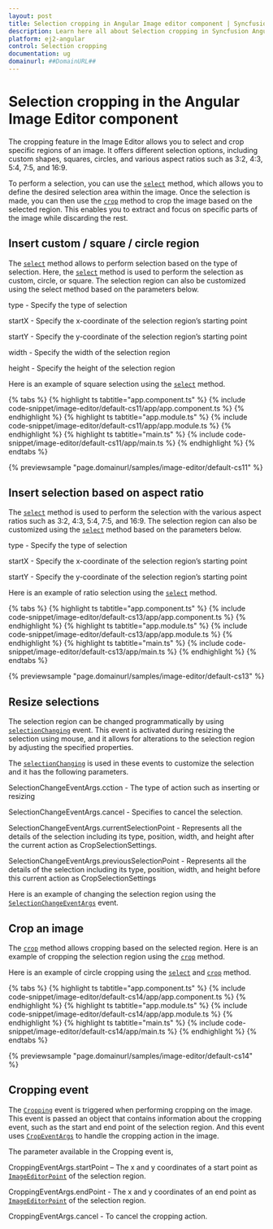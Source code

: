 ```yaml
---
layout: post
title: Selection cropping in Angular Image editor component | Syncfusion
description: Learn here all about Selection cropping in Syncfusion Angular Image editor component of Syncfusion Essential JS 2 and more.
platform: ej2-angular
control: Selection cropping 
documentation: ug
domainurl: ##DomainURL##
---
```


# Selection cropping in the Angular Image Editor component

The cropping feature in the Image Editor allows you to select and crop specific regions of an image. It offers different selection options, including custom shapes, squares, circles, and various aspect ratios such as 3:2, 4:3, 5:4, 7:5, and 16:9. 

To perform a selection, you can use the [`select`](https://ej2.syncfusion.com/angular/documentation/api/image-editor/#select) method, which allows you to define the desired selection area within the image. Once the selection is made, you can then use the [`crop`](https://helpej2.syncfusion.com/angular/documentation/api/image-editor/#crop) method to crop the image based on the selected region. This enables you to extract and focus on specific parts of the image while discarding the rest.

## Insert custom / square / circle region 

The [`select`](https://ej2.syncfusion.com/angular/documentation/api/image-editor/#select) method allows to perform selection based on the type of selection. Here, the [`select`](https://ej2.syncfusion.com/angular/documentation/api/image-editor/#select) method is used to perform the selection as custom, circle, or square. The selection region can also be customized using the select method based on the parameters below. 

type - Specify the type of selection 

startX - Specify the x-coordinate of the selection region’s starting point 

startY - Specify the y-coordinate of the selection region’s starting point 

width - Specify the width of the selection region 

height - Specify the height of the selection region 

Here is an example of square selection using the [`select`](https://ej2.syncfusion.com/angular/documentation/api/image-editor/#select) method.   

{% tabs %}
{% highlight ts tabtitle="app.component.ts" %}
{% include code-snippet/image-editor/default-cs11/app/app.component.ts %}
{% endhighlight %}
{% highlight ts tabtitle="app.module.ts" %}
{% include code-snippet/image-editor/default-cs11/app/app.module.ts %}
{% endhighlight %}
{% highlight ts tabtitle="main.ts" %}
{% include code-snippet/image-editor/default-cs11/app/main.ts %}
{% endhighlight %}
{% endtabs %}
  
{% previewsample "page.domainurl/samples/image-editor/default-cs11" %}

## Insert selection based on aspect ratio 

The [`select`](https://ej2.syncfusion.com/angular/documentation/api/image-editor/#select) method is used to perform the selection with the various aspect ratios such as 3:2, 4:3, 5:4, 7:5, and 16:9. The selection region can also be customized using the [`select`](https://ej2.syncfusion.com/angular/documentation/api/image-editor/#select) method based on the parameters below. 

type - Specify the type of selection 

startX - Specify the x-coordinate of the selection region’s starting point 

startY - Specify the y-coordinate of the selection region’s starting point 

Here is an example of ratio selection using the [`select`](https://ej2.syncfusion.com/angular/documentation/api/image-editor/#select) method.

{% tabs %}
{% highlight ts tabtitle="app.component.ts" %}
{% include code-snippet/image-editor/default-cs13/app/app.component.ts %}
{% endhighlight %}
{% highlight ts tabtitle="app.module.ts" %}
{% include code-snippet/image-editor/default-cs13/app/app.module.ts %}
{% endhighlight %}
{% highlight ts tabtitle="main.ts" %}
{% include code-snippet/image-editor/default-cs13/app/main.ts %}
{% endhighlight %}
{% endtabs %}
  
{% previewsample "page.domainurl/samples/image-editor/default-cs13" %}

## Resize selections 

The selection region can be changed programmatically by using [`selectionChanging`](https://ej2.syncfusion.com/angular/documentation/api/image-editor/#selectionchanging) event. This event is activated during resizing the selection using mouse, and it allows for alterations to the selection region by adjusting the specified properties. 

The [`selectionChanging`](https://ej2.syncfusion.com/angular/documentation/api/image-editor/#selectionchanging) is used in these events to customize the selection and it has the following parameters. 

SelectionChangeEventArgs.cction - The type of action such as inserting or resizing 

SelectionChangeEventArgs.cancel - Specifies to cancel the selection. 

SelectionChangeEventArgs.currentSelectionPoint - Represents all the details of the selection including its type, position, width, and height after the current action as CropSelectionSettings. 

SelectionChangeEventArgs.previousSelectionPoint - Represents all the details of the selection including its type, position, width, and height before this current action as CropSelectionSettings 

Here is an example of changing the selection region using the [`SelectionChangeEventArgs`](https://ej2.syncfusion.com/angular/documentation/api/image-editor/selectionChangeEventArgs/) event.

## Crop an image 

The [`crop`](https://ej2.syncfusion.com/angular/documentation/api/image-editor/#crop) method allows cropping based on the selected region. Here is an example of cropping the selection region using the [`crop`](https://ej2.syncfusion.com/angular/documentation/api/image-editor/#crop) method. 

Here is an example of circle cropping using the [`select`](https://ej2.syncfusion.com/angular/documentation/api/image-editor/#select) and [`crop`](https://ej2.syncfusion.com/angular/documentation/api/image-editor/#crop) method.


{% tabs %}
{% highlight ts tabtitle="app.component.ts" %}
{% include code-snippet/image-editor/default-cs14/app/app.component.ts %}
{% endhighlight %}
{% highlight ts tabtitle="app.module.ts" %}
{% include code-snippet/image-editor/default-cs14/app/app.module.ts %}
{% endhighlight %}
{% highlight ts tabtitle="main.ts" %}
{% include code-snippet/image-editor/default-cs14/app/main.ts %}
{% endhighlight %}
{% endtabs %}
  
{% previewsample "page.domainurl/samples/image-editor/default-cs14" %}

## Cropping event 

The [`Cropping`](https://ej2.syncfusion.com/angular/documentation/api/image-editor/#croppingevent) event is triggered when performing cropping on the image. This event is passed an object that contains information about the cropping event, such as the start and end point of the selection region. And this event uses [`CropEventArgs`](https://helpej2.syncfusion.com/angular/documentation/api/image-editor/cropEventArgs/) to handle the cropping action in the image.

The parameter available in the Cropping event is, 

CroppingEventArgs.startPoint – The x and y coordinates of a start point as [`ImageEditorPoint`](https://ej2.syncfusion.com/angular/documentation/api/image-editor/#imageeditorpoint) of the selection region. 

CroppingEventArgs.endPoint - The x and y coordinates of an end point as [`ImageEditorPoint`](https://ej2.syncfusion.com/angular/documentation/api/image-editor/#imageeditorpoint) of the selection region. 

CroppingEventArgs.cancel - To cancel the cropping action. 

